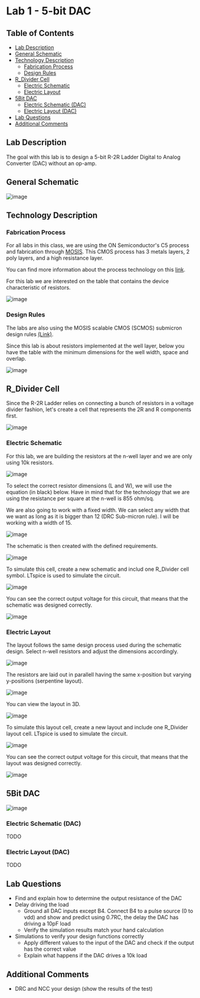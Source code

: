 # Lab 1 - 5-bit DAC

## Table of Contents
- [Lab Description](#lab-description)
- [General Schematic](#general-schematic)
- [Technology Description](#technology-description)
  - [Fabrication Process](#fabrication-process)
  - [Design Rules](#design-rules)
- [R_Divider Cell](#r_divider-cell)
  - [Electric Schematic](#electric-schematic)
  - [Electric Layout](#electric-layout)
- [5Bit DAC](#5bit-dac)
  - [Electric Schematic (DAC)](#electric-schematic-(dac))
  - [Electric Layout (DAC)](#electric-layout-(dac))
- [Lab Questions](#lab-questions)
- [Additional Comments](#additional-comments)

## Lab Description
The goal with this lab is to design a 5-bit R-2R Ladder Digital to Analog Converter (DAC) without an op-amp.

## General Schematic
![image](https://github.com/gfm16617/ENCE_3501_VLSI_Class2023/blob/main/Lab_1/images/5bit_DAC_schematic.png)

## Technology Description

### Fabrication Process

For all labs in this class, we are using the ON Semiconductor's C5 process and fabrication through [MOSIS](https://www.themosisservice.com/). This CMOS process has 3 metals layers, 2 poly layers, and a high resistance layer.

You can find more information about the process technology on this [link](https://www.onsemi.com/site/pdf/C5-D.PDF).

For this lab we are interested on the table that contains the device characteristic of resistors.

![image](https://github.com/gfm16617/ENCE_3501_VLSI_Class2023/blob/main/Lab_1/images/resistor_c5_process.png)

### Design Rules

The labs are also using the MOSIS scalable CMOS (SCMOS) submicron design rules [(Link)](https://www.egr.msu.edu/classes/ece410/demlow/files/DRC_rule_scmos.pdf).

Since this lab is about resistors implemented at the well layer, below you have the table with the minimum dimensions for the well width, space and overlap.

![image](https://github.com/gfm16617/ENCE_3501_VLSI_Class2023/blob/main/Lab_1/images/submicron_drc_rules.png)

## R_Divider Cell

Since the R-2R Ladder relies on connecting a bunch of resistors in a voltage divider fashion, let's create a cell that represents the 2R and R components first.

![image](https://github.com/gfm16617/ENCE_3501_VLSI_Class2023/blob/main/Lab_1/images/dac_subsection.png)

### Electric Schematic

For this lab, we are building the resistors at the n-well layer and we are only using 10k resistors.

![image](https://github.com/gfm16617/ENCE_3501_VLSI_Class2023/blob/main/Lab_1/images/n_well_menu.png)

To select the correct resistor dimensions (L and W), we will use the equation (in black) below. Have in mind that for the technology that we are using the resistance per square at the n-well is 855 ohm/sq.

We are also going to work with a fixed width. We can select any width that we want as long as it is bigger than 12 (DRC Sub-micron rule). I will be working with a width of 15.

![image](https://github.com/gfm16617/ENCE_3501_VLSI_Class2023/blob/main/Lab_1/images/n_well_RCalc.jpg)

The schematic is then created with the defined requirements.

![image](https://github.com/gfm16617/ENCE_3501_VLSI_Class2023/blob/main/Lab_1/images/r_divider_sch.png)

To simulate this cell, create a new schematic and includ one R_Divider cell symbol. LTspice is used to simulate the circuit.

![image](https://github.com/gfm16617/ENCE_3501_VLSI_Class2023/blob/main/Lab_1/images/r_divider_sim.png)

You can see the correct output voltage for this circuit, that means that the schematic was designed correctly.

![image](https://github.com/gfm16617/ENCE_3501_VLSI_Class2023/blob/main/Lab_1/images/r_divider_sim_spice.png)

### Electric Layout

The layout follows the same design process used during the schematic design. Select n-well resistors and adjust the dimensions accordingly.

![image](https://github.com/gfm16617/ENCE_3501_VLSI_Class2023/blob/main/Lab_1/images/n_well_lay_menu.png)

The resistors are laid out in parallell having the same x-position but varying y-positions (serpentine layout).

![image](https://github.com/gfm16617/ENCE_3501_VLSI_Class2023/blob/main/Lab_1/images/r_divider_lay.png)

You can view the layout in 3D.

![image](https://github.com/gfm16617/ENCE_3501_VLSI_Class2023/blob/main/Lab_1/images/r_divider_lay_3D.png)

To simulate this layout cell, create a new layout and include one R_Divider layout cell. LTspice is used to simulate the circuit.

![image](https://github.com/gfm16617/ENCE_3501_VLSI_Class2023/blob/main/Lab_1/images/r_divider_lay_sim.png)

You can see the correct output voltage for this circuit, that means that the layout was designed correctly.

![image](https://github.com/gfm16617/ENCE_3501_VLSI_Class2023/blob/main/Lab_1/images/r_divider_lay_sim_spice.png)

## 5Bit DAC

![image](https://github.com/gfm16617/ENCE_3501_VLSI_Class2023/blob/main/Lab_1/images/project_cells.png)

### Electric Schematic (DAC)

TODO

### Electric Layout (DAC)

TODO

## Lab Questions

- Find and explain how to determine the output resistance of the DAC
- Delay driving the load
  - Ground all DAC inputs except B4. Connect B4 to a pulse source (0 to vdd) and show and predict using 0.7RC, the delay the DAC has driving a 10pF load
  - Verify the simulation results match your hand calculation
- Simulations to verify your design functions correctly
  - Apply different values to the input of the DAC and check if the output has the correct value
  - Explain what happens if the DAC drives a 10k load

## Additional Comments

- DRC and NCC your design (show the results of the test)
